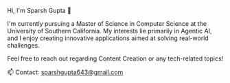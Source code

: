Hi, I'm Sparsh Gupta 👋

I'm currently pursuing a Master of Science in Computer Science at the University of Southern California. My interests lie primarily in Agentic AI, and I enjoy creating innovative applications aimed at solving real-world challenges.

Feel free to reach out regarding Content Creation or any tech-related topics!

📫 Contact: sparshgupta643@gmail.com

